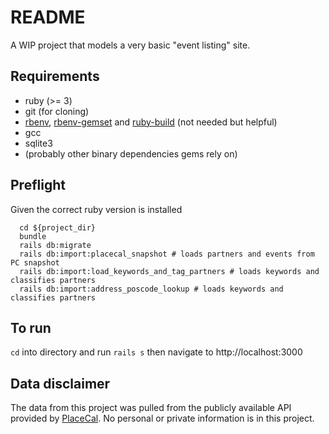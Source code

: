 # README

A WIP project that models a very basic "event listing" site.

## Requirements
- ruby (>= 3)
- git (for cloning)
- [rbenv](https://github.com/rbenv/rbenv), [rbenv-gemset](https://github.com/jf/rbenv-gemset) and [ruby-build](https://github.com/rbenv/ruby-build) (not needed but helpful)
- gcc
- sqlite3
- (probably other binary dependencies gems rely on)

## Preflight

Given the correct ruby version is installed

```
  cd ${project_dir}
  bundle
  rails db:migrate
  rails db:import:placecal_snapshot # loads partners and events from PC snapshot
  rails db:import:load_keywords_and_tag_partners # loads keywords and classifies partners
  rails db:import:address_poscode_lookup # loads keywords and classifies partners
```

## To run

`cd` into directory and run `rails s` then navigate to http://localhost:3000

## Data disclaimer

The data from this project was pulled from the publicly available API provided by [PlaceCal](https://placecal.org/). No personal or private information is in this project.

